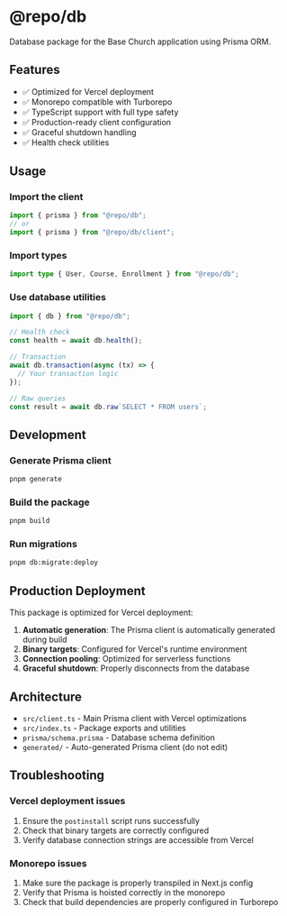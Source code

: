 # @repo/db

Database package for the Base Church application using Prisma ORM.

## Features

- ✅ Optimized for Vercel deployment
- ✅ Monorepo compatible with Turborepo
- ✅ TypeScript support with full type safety
- ✅ Production-ready client configuration
- ✅ Graceful shutdown handling
- ✅ Health check utilities

## Usage

### Import the client

```typescript
import { prisma } from "@repo/db";
// or
import { prisma } from "@repo/db/client";
```

### Import types

```typescript
import type { User, Course, Enrollment } from "@repo/db";
```

### Use database utilities

```typescript
import { db } from "@repo/db";

// Health check
const health = await db.health();

// Transaction
await db.transaction(async (tx) => {
  // Your transaction logic
});

// Raw queries
const result = await db.raw`SELECT * FROM users`;
```

## Development

### Generate Prisma client

```bash
pnpm generate
```

### Build the package

```bash
pnpm build
```

### Run migrations

```bash
pnpm db:migrate:deploy
```

## Production Deployment

This package is optimized for Vercel deployment:

1. **Automatic generation**: The Prisma client is automatically generated during build
2. **Binary targets**: Configured for Vercel's runtime environment
3. **Connection pooling**: Optimized for serverless functions
4. **Graceful shutdown**: Properly disconnects from the database

## Architecture

- `src/client.ts` - Main Prisma client with Vercel optimizations
- `src/index.ts` - Package exports and utilities
- `prisma/schema.prisma` - Database schema definition
- `generated/` - Auto-generated Prisma client (do not edit)

## Troubleshooting

### Vercel deployment issues

1. Ensure the `postinstall` script runs successfully
2. Check that binary targets are correctly configured
3. Verify database connection strings are accessible from Vercel

### Monorepo issues

1. Make sure the package is properly transpiled in Next.js config
2. Verify that Prisma is hoisted correctly in the monorepo
3. Check that build dependencies are properly configured in Turborepo
